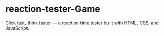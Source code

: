# reaction-tester-Game
Click fast, think faster — a reaction time tester built with HTML, CSS, and JavaScript.
